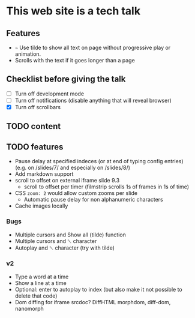 # This web site is a tech talk

## Features

* `~` Use tilde to show all text on page without progressive play or animation.
* Scrolls with the text if it goes longer than a page

## Checklist before giving the talk

* [ ] Turn off development mode
* [ ] Turn off notifications (disable anything that will reveal browser)
* [x] Turn off scrollbars

## TODO content



## TODO features

* Pause delay at specified indeces (or at end of typing config entries) (e.g. on /slides/7/ and especially on /slides/8/)
* Add markdown support
* scroll to offset on external iframe slide 9.3
	* scroll to offset per timer (filmstrip scrolls 1s of frames in 1s of time)
* CSS `zoom: 2` would allow custom zooms per slide
	* Automatic pause delay for non alphanumeric characters
* Cache images locally

### Bugs

* Multiple cursors and Show all (tilde) function
* Multiple cursors and ␡ character
* Autoplay and ␡ character (try with tilde)

### v2

* Type a word at a time
* Show a line at a time
* Optional: enter to autoplay to index (but also make it not possible to delete that code)
* Dom diffing for iframe srcdoc? DiffHTML morphdom, diff-dom, nanomorph
